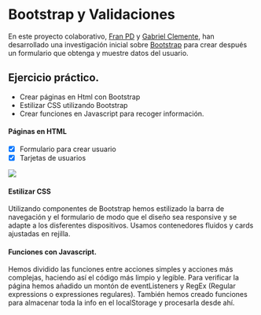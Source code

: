 # Bootstrap y Validaciones

En este proyecto colaborativo, [Fran PD](https://github.com/franpd8) y [Gabriel Clemente](https://github.com/gabriel19971029), han desarrollado una investigación inicial sobre [Bootstrap](https://getbootstrap.com/) para crear después un formulario que obtenga y muestre datos del usuario.

## Ejercicio práctico.
- Crear páginas en Html con Bootstrap
- Estilizar CSS utilizando Bootstrap
- Crear funciones en Javascript para recoger información.

#### Páginas en HTML

- [x]  Formulario para crear usuario
- [x]  Tarjetas de usuarios

<img src="https://i.imgur.com/HFh5829.png" >

#### Estilizar CSS

Utilizando componentes de Bootstrap hemos estilizado la barra de navegación y el formulario de modo que el diseño sea responsive y se adapte a los disferentes dispositivos.  Usamos contenedores fluidos y cards ajustadas en rejilla.

#### Funciones con Javascript.

Hemos dividido las funciones entre acciones simples y acciones más complejas, haciendo así el código más limpio y legible. Para verificar la página hemos añadido un montón de eventListeners y RegEx (Regular expressions o expressiones regulares). También hemos creado funciones para almacenar toda la info en el localStorage y procesarla desde ahí. 
